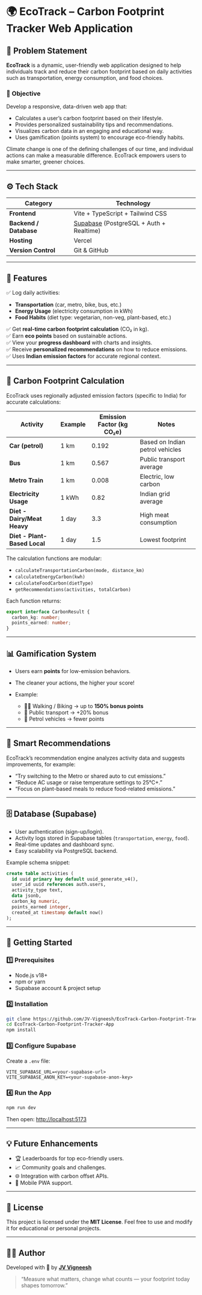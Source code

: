 # 🌍 EcoTrack – Carbon Footprint Tracker Web Application

## 🧩 Problem Statement  
**EcoTrack** is a dynamic, user-friendly web application designed to help individuals track and reduce their carbon footprint based on daily activities such as transportation, energy consumption, and food choices.  

### 🎯 Objective  
Develop a responsive, data-driven web app that:  
- Calculates a user’s carbon footprint based on their lifestyle.  
- Provides personalized sustainability tips and recommendations.  
- Visualizes carbon data in an engaging and educational way.  
- Uses gamification (points system) to encourage eco-friendly habits.  

Climate change is one of the defining challenges of our time, and individual actions can make a measurable difference. EcoTrack empowers users to make smarter, greener choices.

---

## ⚙️ Tech Stack

| Category | Technology |
|-----------|-------------|
| **Frontend** | Vite + TypeScript + Tailwind CSS |
| **Backend / Database** | [Supabase](https://supabase.com/) (PostgreSQL + Auth + Realtime) |
| **Hosting** | Vercel |
| **Version Control** | Git & GitHub |

---

## 🌱 Features

✅ Log daily activities:  
- **Transportation** (car, metro, bike, bus, etc.)  
- **Energy Usage** (electricity consumption in kWh)  
- **Food Habits** (diet type: vegetarian, non-veg, plant-based, etc.)  

✅ Get **real-time carbon footprint calculation** (CO₂ in kg).  
✅ Earn **eco points** based on sustainable actions.  
✅ View your **progress dashboard** with charts and insights.  
✅ Receive **personalized recommendations** on how to reduce emissions.  
✅ Uses **Indian emission factors** for accurate regional context.  

---

## 🧮 Carbon Footprint Calculation

EcoTrack uses regionally adjusted emission factors (specific to India) for accurate calculations:

| Activity | Example | Emission Factor (kg CO₂e) | Notes |
|-----------|----------|----------------------------|-------|
| **Car (petrol)** | 1 km | 0.192 | Based on Indian petrol vehicles |
| **Bus** | 1 km | 0.567 | Public transport average |
| **Metro Train** | 1 km | 0.008 | Electric, low carbon |
| **Electricity Usage** | 1 kWh | 0.82 | Indian grid average |
| **Diet - Dairy/Meat Heavy** | 1 day | 3.3 | High meat consumption |
| **Diet - Plant-Based Local** | 1 day | 1.5 | Lowest footprint |

The calculation functions are modular:
- `calculateTransportationCarbon(mode, distance_km)`  
- `calculateEnergyCarbon(kwh)`  
- `calculateFoodCarbon(dietType)`  
- `getRecommendations(activities, totalCarbon)`  

Each function returns:
```ts
export interface CarbonResult {
  carbon_kg: number;
  points_earned: number;
}
````

---

## 📊 Gamification System

* Users earn **points** for low-emission behaviors.
* The cleaner your actions, the higher your score!
* Example:

  * 🚶‍♂️ Walking / Biking → up to **150% bonus points**
  * 🚌 Public transport → +20% bonus
  * 🚗 Petrol vehicles → fewer points

---

## 🧠 Smart Recommendations

EcoTrack’s recommendation engine analyzes activity data and suggests improvements, for example:

* “Try switching to the Metro or shared auto to cut emissions.”
* “Reduce AC usage or raise temperature settings to 25°C+.”
* “Focus on plant-based meals to reduce food-related emissions.”

---

## 🗄️ Database (Supabase)

* User authentication (sign-up/login).
* Activity logs stored in Supabase tables (`transportation`, `energy`, `food`).
* Real-time updates and dashboard sync.
* Easy scalability via PostgreSQL backend.

Example schema snippet:

```sql
create table activities (
  id uuid primary key default uuid_generate_v4(),
  user_id uuid references auth.users,
  activity_type text,
  data jsonb,
  carbon_kg numeric,
  points_earned integer,
  created_at timestamp default now()
);
```

---

## 🚀 Getting Started

### 1️⃣ Prerequisites

* Node.js v18+
* npm or yarn
* Supabase account & project setup

### 2️⃣ Installation

```bash
git clone https://github.com/JV-Vigneesh/EcoTrack-Carbon-Footprint-Tracker-App.git
cd EcoTrack-Carbon-Footprint-Tracker-App
npm install
```

### 3️⃣ Configure Supabase

Create a `.env` file:

```
VITE_SUPABASE_URL=<your-supabase-url>
VITE_SUPABASE_ANON_KEY=<your-supabase-anon-key>
```

### 4️⃣ Run the App

```bash
npm run dev
```

Then open: [http://localhost:5173](http://localhost:5173)

---

## 💡 Future Enhancements

* 🏆 Leaderboards for top eco-friendly users.
* 📈 Community goals and challenges.
* 🌐 Integration with carbon offset APIs.
* 📱 Mobile PWA support.

---

## 📜 License

This project is licensed under the **MIT License**.
Feel free to use and modify it for educational or personal projects.

---

## 👨‍💻 Author

Developed with 💚 by [**JV Vigneesh**](https://github.com/JV-Vigneesh)

> “Measure what matters, change what counts — your footprint today shapes tomorrow.”

